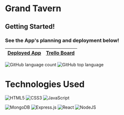 # Grand Tavern

## Getting Started!
### See the App's planning and deployment below!
|[Deployed App](https://grand-tavern.herokuapp.com//)|[Trello Board](https://trello.com/b/NguAo6pn/restaurant)|
|---|---|

![GitHub language count](https://img.shields.io/github/languages/count/BDukesuwu/Grand-Tavern)
![GitHub top language](https://img.shields.io/github/languages/top/BDukesuwu/Grand-Tavern?color=pink)

# Technologies Used
![HTML5](https://img.shields.io/badge/html5-%23E34F26.svg?style=for-the-badge&logo=html5&logoColor=white)
![CSS3](https://img.shields.io/badge/css3-%231572B6.svg?style=for-the-badge&logo=css3&logoColor=white)
![JavaScript](https://img.shields.io/badge/javascript-%23323330.svg?style=for-the-badge&logo=javascript&logoColor=%23F7DF1E)

![MongoDB](https://img.shields.io/badge/MongoDB-%234ea94b.svg?style=for-the-badge&logo=mongodb&logoColor=white)
![Express.js](https://img.shields.io/badge/express.js-%23404d59.svg?style=for-the-badge&logo=express&logoColor=%2361DAFB)
![React](https://img.shields.io/badge/react-%2320232a.svg?style=for-the-badge&logo=react&logoColor=%2361DAFB)
![NodeJS](https://img.shields.io/badge/node.js-6DA55F?style=for-the-badge&logo=node.js&logoColor=white)